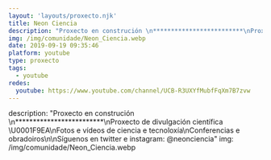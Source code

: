 ```yaml
---
layout: 'layouts/proxecto.njk'
title: Neon Ciencia
description: "Proxecto en construción \n*************************\nProxecto de divulgación científica \U0001F9EA\nFotos e vídeos de ciencia e tecnoloxía\nConferencias e obradoiros\n\nSíguenos en twitter e instagram: @neonciencia"
img: /img/comunidade/Neon_Ciencia.webp
date: 2019-09-19 09:35:46
platform: youtube
type: proxecto
tags:
  - youtube
redes:
  youtube: https://www.youtube.com/channel/UCB-R3UXYfMubfFqXm7B7zvw
---
```

description: "Proxecto en construción \n*************************\nProxecto de divulgación científica \U0001F9EA\nFotos e vídeos de ciencia e tecnoloxía\nConferencias e obradoiros\n\nSíguenos en twitter e instagram: @neonciencia"
img: /img/comunidade/Neon_Ciencia.webp
